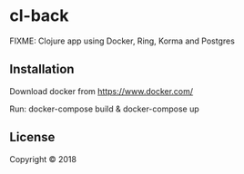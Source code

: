 # cl-back

FIXME: Clojure app using Docker, Ring, Korma and Postgres

## Installation

Download docker from https://www.docker.com/

Run: docker-compose build & docker-compose up

## License

Copyright © 2018
